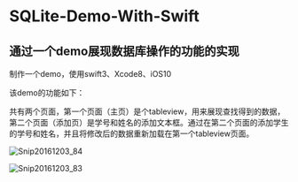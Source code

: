 # SQLite-Demo-With-Swift

## 通过一个demo展现数据库操作的功能的实现

制作一个demo，使用swift3、Xcode8、iOS10

该demo的功能如下：

共有两个页面，第一个页面（主页）是个tableview，用来展现查找得到的数据，第二个页面（添加页）是学号和姓名的添加文本框。通过在第二个页面的添加学生的学号和姓名，并且将修改后的数据重新加载在第一个tableview页面。

 ![Snip20161203_84](https://github.com/liuchuo/SQLite-Demo-With-Swift/blob/master/Snip20161203_83.png)

  ![Snip20161203_83](/Users/ChenXin/Desktop/Snip20161203_83.png)
